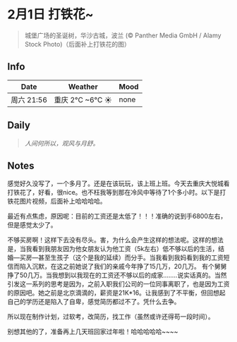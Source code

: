 #  2月1日 打铁花~


>城堡广场的圣诞树，华沙古城，波兰 (© Panther Media GmbH / Alamy Stock Photo)（后面补上打铁花的图）

## Info

| Date     | Weather        | Mood |
|----------|----------------|------|
| 周六 21:56 | 重庆 2°C ~6°C  ☀ | none |

## Daily

> *人间何所以，观风与月舒。*


## Notes

<p>
   感觉好久没写了，一个多月了。还是在该玩玩，该上班上班。今天去重庆大悦城看打铁花了，好看，很nice。也不枉我等到那在冷风中等待了1个多小时。以下是打铁花图片视频，后面补上哈哈哈哈。
</p>
<p>
最近有点焦虑，原因呢：目前的工资还是太低了！！！准确的说到手6800左右，但是感觉太少了。</p>
<p>
不够买房啊！这样下去没有尽头。害，为什么会产生这样的想法呢。这样的想法是，当我看到我朋友因为他女朋友认为他工资（5k左右）低不够以后的生活，结婚—买房—甚至生孩子（这个是我的延续）而分手。当我看到我妈看到我的工资短信而陷入沉默，在这之前她说了我们的亲戚今年挣了15几万，20几万。
有个舅舅挣了50几万。当我想到以我现在的工资还不够以后的成家........说实话真的。当然引发这一系列的思考是因为，之前入职我们公司的一位同事离职了，也是因为工资的原因吧。她之前是北京滴滴的，薪资是21K*16。让我感到了不平衡，但回想起自己的学历还是陷入了自卑，感觉简历都过不了。凭什么去争。
</p>
<p>所以现在制作计划，过软考，改简历，找工作（虽然或许还得苟一段时间）。
</p>
<p>别想其他的了，准备再上几天班回家过年啦！哈哈哈哈哈~~~~</p>
